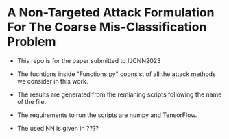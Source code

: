 # A Non-Targeted Attack Formulation For The Coarse Mis-Classification Problem

- This repo is for the paper submitted to IJCNN2023

- The fucntions inside "Functions.py" coonsist of all the attack methods we consider in this work. 

- The results are generated from the remianing scripts following the name of the file. 

- The requirements to run the scripts are numpy and TensorFlow. 

- The used NN is given in ????





